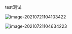 test测试

![image-20210721104103422](C:\Users\Administrator\AppData\Roaming\Typora\typora-user-images\image-20210721104103422.png)

![image-20210721104634223](https:cdn.jsdelivr.net/gh/zysxl/code_doc/img/image-20210721104634223.png)



